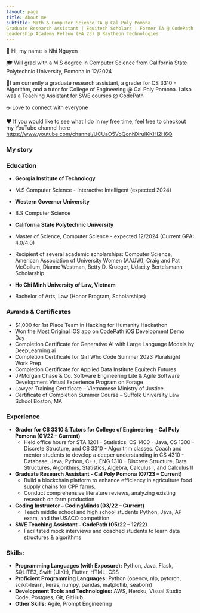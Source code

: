 ```yaml
---
layout: page
title: About me
subtitle: Math & Computer Science TA @ Cal Poly Pomona
Graduate Research Assistant | Equitech Scholars | Former TA @ CodePath
Leadership Academy Fellow (FA 23) @ Raytheon Technologies 
---
```


👋 Hi, my name is Nhi Nguyen

🎓 Will grad with a M.S degree in Computer Science from California State Polytechnic University, Pomona in 12/2024

📕I am currently a graduate research assistant, a grader for CS 3310 - Algorithm, and a tutor for College of Engineering @ Cal Poly Pomona. I also was a Teaching Assistant for SWE courses @ CodePath

☕️ Love to connect with everyone

♥️ If you would like to see what I do in my free time, feel free to checkout my YouTube channel here https://www.youtube.com/channel/UCUaO5VoQonNXruIKKHl2H6Q

### My story

### Education
* **Georgia Institute of Technology**
* M.S Computer Science - Interactive Intelligent (expected 2024)
* **Western Governor University**
* B.S Computer Science
  
* **California State Polytechnic University**
* Master of Science, Computer Science - expected 12/2024 (Current GPA: 4.0/4.0)
* Recipient of several academic scholarships: Computer Science, American Association of University Women (AAUW), Craig and Pat McCollum, Dianne Westman, Betty D. Krueger, Udacity Bertelsmann Scholarship
* **Ho Chi Minh University of Law, Vietnam**
* Bachelor of Arts, Law (Honor Program, Scholarships)

### Awards & Certificates
- $1,000 for 1st Place Team in Hacking for Humanity Hackathon
- Won the Most Original iOS app on CodePath iOS Development Demo Day
- Completion Certificate for Generative AI with Large Language Models by DeepLearning.ai
- Completion Certificate for Girl Who Code Summer 2023 Pluralsight Work Prep
- Completion Certificate for Applied Data Institute Equitech Futures
- JPMorgan Chase & Co. Software Engineering Lite & Agile Software Development Virtual Experience Program on Forage
- Lawyer Training Certificate – Vietnamese Ministry of Justice
- Certificate of Completion Summer Course – Suffolk University Law School Boston, MA
 
### Experience
* **Grader for CS 3310 & Tutors for College of Engineering - Cal Poly Pomona (01/22 – Current)**
  * Held office hours for STA 1201 - Statistics, CS 1400 - Java, CS 1300 - Discrete Structure, and CS 3310 - Algorithm classes. Coach and mentor   students to develop a deeper understanding in CS 4310 - Database, Java, Python, C++, ENG 1310 - Discrete Structure, Data Structures, Algorithms, Statistics, Algebra, Calculus I, and Calculus II
* **Graduate Research Assistant - Cal Poly Pomona (07/23 – Current)**
  * Build a blockchain platform to enhance efficiency in agriculture food supply chains for CPP farms.
  * Conduct comprehensive literature reviews, analyzing existing research on farm production
* **Coding Instructor – CodingMinds (03/22 – Current)**
  * Teach middle school and high school students Python, Java, AP exam, and the USACO competition
* **SWE Teaching Assistant – CodePath (05/22 – 12/22)**
  * Facilitated mock interviews and coached students to learn data structures & algorithms

### Skills:
- **Programming Languages (with Exposure):** Python, Java, Flask, SQLITE3, Swift (UIKit), Flutter, HTML, CSS
- **Proficient Programming Languages:** Python (opencv, nlp, pytorch, scikit-learn, keras, numpy, pandas, matplotlib, seaborn)
- **Development Tools and Technologies:** AWS, Heroku, Visual Studio Code, Postgres, Git, GitHub
- **Other Skills:** Agile, Prompt Engineering
